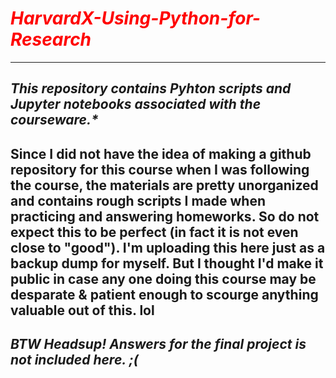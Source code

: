 # <font color = "red"> _*HarvardX-Using-Python-for-Research*_ </font>
-------------------------------------------------------
## _This repository contains Pyhton scripts and Jupyter notebooks associated with the courseware.*_
**Since I did not have the idea of making a github repository for this course when I was following the course, the materials are pretty unorganized and contains rough scripts I made when practicing and answering homeworks. So do not expect this to be perfect (in fact it is not even close to "good"). I'm uploading this here just as a backup dump for myself. But I thought I'd make it public in case any one doing this course may be desparate & patient enough to scourge anything valuable out of this. lol**
--------------------------------------------------------
## _BTW Headsup! Answers for the final project is not included here. ;(_

